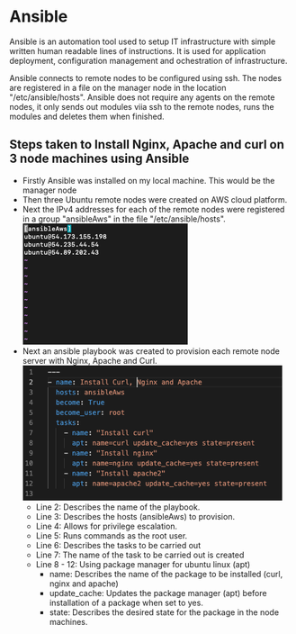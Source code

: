 <h1>Ansible</h1>
<p>
    Ansible is an automation tool used to setup IT infrastructure with simple written human readable lines of instructions. It is used for application deployment, configuration management and ochestration of infrastructure.
    <p>Ansible connects to remote nodes to be configured using ssh. The nodes are registered in a file on the manager node in the location "/etc/ansible/hosts". Ansible does not require any agents on the remote nodes, it only sends out modules viia ssh to the remote nodes, runs the modules and deletes them when finished.</p>
</p>

<h2>Steps taken to Install Nginx, Apache and curl on 3 node machines using Ansible</h2>
<ul>
    <li>Firstly Ansible was installed on my local machine. This would be the manager node</li>
    <li>Then three Ubuntu remote nodes were created on AWS cloud platform.</li>
    <li>
        Next the IPv4 addresses for each of the remote nodes were registered in a group "ansibleAws" in the file "/etc/ansible/hosts".
        <img src="hostsfile.png" />
    </li>
    <li>
        Next an ansible playbook was created to provision each remote node server with Nginx, Apache and Curl.
        <img src="playbook.png" />
        <ul>
            <li>Line 2: Describes the name of the playbook.</li>
            <li>Line 3: Describes the hosts (ansibleAws) to provision.</li>
            <li>Line 4: Allows for privilege escalation.</li>
            <li>Line 5: Runs commands as the root user.</li>
            <li>Line 6: Describes the tasks to be carried out</li>
            <li>Line 7: The name of the task to be carried out is created</li>
            <li>
                Line 8 - 12: Using package manager for ubuntu linux (apt)
                <ul>
                    <li>name: Describes the name of the package to be installed (curl, nginx and apache)</li>
                    <li>update_cache: Updates the package manager (apt) before installation of a package when set to yes.</li>
                    <li>state: Describes the desired state for the package in the node machines.</li>
                </ul>
            </li>
        </ul>
    </li>
</ul>
